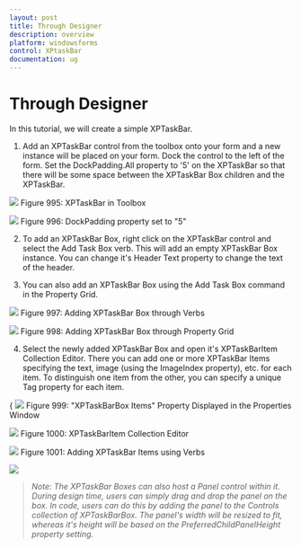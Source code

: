```yaml
---
layout: post
title: Through Designer
description: overview
platform: windowsforms
control: XPtaskBar
documentation: ug
---
```

# Through Designer

In this tutorial, we will create a simple XPTaskBar.

1. Add an XPTaskBar control from the toolbox onto your form and a new instance will be placed on your form. Dock the control to 
the left of the form. Set the DockPadding.All property to '5' on the XPTaskBar so that there will be some space between the 
XPTaskBar Box children and the XPTaskBar. 

 ![](Overview_images/Overview_img93.jpeg) 
Figure 995: XPTaskBar in Toolbox



 ![](Overview_images/Overview_img94.jpeg)
Figure 996: DockPadding property set to "5"

2. To add an XPTaskBar Box, right click on the XPTaskBar control and select the Add Task Box verb. This will add an empty 
XPTaskBar Box instance. You can change it's Header Text property to change the text of the header.

3. You can also add an XPTaskBar Box using the Add Task Box command in the Property Grid. 

 ![](Overview_images/Overview_img95.jpeg) 
Figure 997: Adding XPTaskBar Box through Verbs

![](Overview_images/Overview_img96.jpeg) 
Figure 998: Adding XPTaskBar Box through Property Grid

4. Select the newly added XPTaskBar Box and open it's XPTaskBarItem Collection Editor. There you can add one or more XPTaskBar 
Items specifying the text, image (using the ImageIndex property), etc. for each item. To distinguish one item from the other, 
you can specify a unique Tag property for each item.

{ ![](Overview_images/Overview_img97.jpeg) 
Figure 999: "XPTaskBarBox Items" Property Displayed in the Properties Window

 ![](Overview_images/Overview_img98.jpeg) 
Figure 1000: XPTaskBarItem Collection Editor

![](Overview_images/Overview_img99.jpeg) 
Figure 1001: Adding XPTaskBar Items using Verbs

 ![](Overview_images/Overview_img100.jpeg) 


> _Note: The XPTaskBar Boxes can also host a Panel control within it. During design time, users can simply drag and drop the panel on the box. In code, users can do this  by adding the panel to the Controls collection of XPTaskBarBox. The panel's width will be resized to fit, whereas it's height will be based on the PreferredChildPanelHeight property setting._ 

